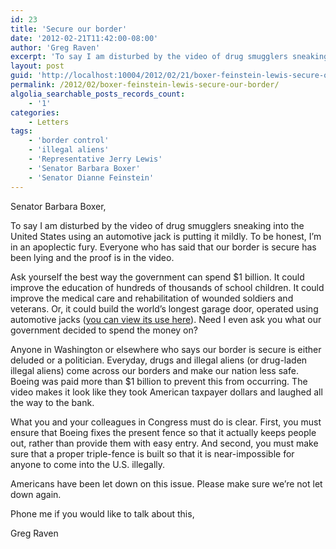 ```yaml
---
id: 23
title: 'Secure our border'
date: '2012-02-21T11:42:00-08:00'
author: 'Greg Raven'
excerpt: 'To say I am disturbed by the video of drug smugglers sneaking into the United States using an automotive jack is putting it mildly. To be honest, I''m in an apoplectic fury. Everyone who has said that our border is secure has been lying and the proof is in the video.'
layout: post
guid: 'http://localhost:10004/2012/02/21/boxer-feinstein-lewis-secure-our-border/'
permalink: /2012/02/boxer-feinstein-lewis-secure-our-border/
algolia_searchable_posts_records_count:
    - '1'
categories:
    - Letters
tags:
    - 'border control'
    - 'illegal aliens'
    - 'Representative Jerry Lewis'
    - 'Senator Barbara Boxer'
    - 'Senator Dianne Feinstein'
---
```


Senator Barbara Boxer,

To say I am disturbed by the video of drug smugglers sneaking into the United States using an automotive jack is putting it mildly. To be honest, I’m in an apoplectic fury. Everyone who has said that our border is secure has been lying and the proof is in the video.  
  
Ask yourself the best way the government can spend $1 billion. It could improve the education of hundreds of thousands of school children. It could improve the medical care and rehabilitation of wounded soldiers and veterans. Or, it could build the world’s longest garage door, operated using automotive jacks ([you can view its use here](http://bit.ly/x4SMqT)). Need I even ask you what our government decided to spend the money on?

Anyone in Washington or elsewhere who says our border is secure is either deluded or a politician. Everyday, drugs and illegal aliens (or drug-laden illegal aliens) come across our borders and make our nation less safe. Boeing was paid more than $1 billion to prevent this from occurring. The video makes it look like they took American taxpayer dollars and laughed all the way to the bank.

What you and your colleagues in Congress must do is clear. First, you must ensure that Boeing fixes the present fence so that it actually keeps people out, rather than provide them with easy entry. And second, you must make sure that a proper triple-fence is built so that it is near-impossible for anyone to come into the U.S. illegally.

Americans have been let down on this issue. Please make sure we’re not let down again.

Phone me if you would like to talk about this,

Greg Raven